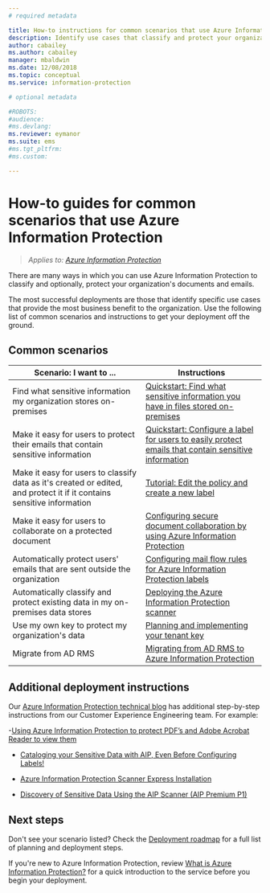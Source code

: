 ```yaml
---
# required metadata

title: How-to instructions for common scenarios that use Azure Information Protection. 
description: Identify use cases that classify and protect your organization's data by using for Azure Information Protection.
author: cabailey
ms.author: cabailey
manager: mbaldwin
ms.date: 12/08/2018
ms.topic: conceptual
ms.service: information-protection

# optional metadata

#ROBOTS:
#audience:
#ms.devlang:
ms.reviewer: eymanor
ms.suite: ems
#ms.tgt_pltfrm:
#ms.custom:

---
```


# How-to guides for common scenarios that use Azure Information Protection

>*Applies to: [Azure Information Protection](https://azure.microsoft.com/pricing/details/information-protection)*

There are many ways in which you can use Azure Information Protection to classify and optionally, protect your organization's documents and emails. 

The most successful deployments are those that identify specific use cases that provide the most business benefit to the organization. Use the following list of common scenarios and instructions to get your deployment off the ground.

## Common scenarios

|Scenario: I want to ...|Instructions|
|----------------|---------------|
|Find what sensitive information my organization stores on-premises|[Quickstart: Find what sensitive information you have in files stored on-premises](quickstart-findsensitiveinfo.md)|
|Make it easy for users to protect their emails that contain sensitive information|[Quickstart: Configure a label for users to easily protect emails that contain sensitive information](quickstart-label-dnf-protectedemail.md)|
|Make it easy for users to classify data as it's created or edited, and protect it if it contains sensitive information| [Tutorial: Edit the policy and create a new label](infoprotect-quick-start-tutorial.md)|
|Make it easy for users to collaborate on a protected document|[Configuring secure document collaboration by using Azure Information Protection](secure-collaboration-documents.md)|
|Automatically protect users' emails that are sent outside the organization| [Configuring mail flow rules for Azure Information Protection labels](configure-exo-rules.md)
|Automatically classify and protect existing data in my on-premises data stores|[Deploying the Azure Information Protection scanner](deploy-aip-scanner.md)|
|Use my own key to protect my organization's data| [Planning and implementing your tenant key](plan-implement-tenant-key.md)|
|Migrate from AD RMS|[Migrating from AD RMS to Azure Information Protection](migrate-from-ad-rms-to-azure-rms.md)|

## Additional deployment instructions

Our [Azure Information Protection technical blog](https://aka.ms/AIPblog) has additional step-by-step instructions from our Customer Experience Engineering team. For example:

-[Using Azure Information Protection to protect PDF’s and Adobe Acrobat Reader to view them](https://techcommunity.microsoft.com/t5/Azure-Information-Protection/Using-Azure-Information-Protection-to-protect-PDF-s-and-Adobe/ba-p/282010)

- [Cataloging your Sensitive Data with AIP, Even Before Configuring Labels!](https://techcommunity.microsoft.com/t5/Azure-Information-Protection/Cataloging-your-Sensitive-Data-with-AIP-Even-Before-Configuring/ba-p/267241)

- [Azure Information Protection Scanner Express Installation](https://techcommunity.microsoft.com/t5/Azure-Information-Protection/Azure-Information-Protection-Scanner-Express-Installation/ba-p/265424)

- [Discovery of Sensitive Data Using the AIP Scanner (AIP Premium P1)](https://techcommunity.microsoft.com/t5/Azure-Information-Protection/Discovery-of-Sensitive-Data-Using-the-AIP-Scanner-AIP-Premium-P1/ba-p/252040)

## Next steps

Don't see your scenario listed? Check the [Deployment roadmap](deployment-roadmap.md) for a full list of planning and deployment steps.

If you're new to Azure Information Protection, review [What is Azure Information Protection?](what-is-information-protection.md) for a quick introduction to the service before you begin your deployment.
